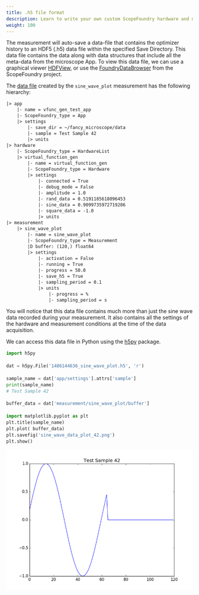 ```yaml
---
title: .h5 file format
description: Learn to write your own custom ScopeFoundry hardware and measurement plugins.
weight: 100
---
```


[HDFView]: https://support.hdfgroup.org/products/java/hdfview/
[HDF Group]: https://www.hdfgroup.org/
[h5py]: http://www.h5py.org
[FoundryDataBrowser]: https://github.com/ScopeFoundry/FoundryDataBrowser

The measurement will auto-save a data-file that contains the optimizer history to an HDF5 (.h5) data file within the specified Save Directory. This data file contains the data along with data structures that include all the meta-data from the microscope App. To view this data file, we can use a graphical viewer [HDFView], or use the [FoundryDataBrowser] from the ScopeFoundry project.

The [data file](./building_your_first_microscope_tutorial/1486144636_sine_wave_plot.h5) created by the `sine_wave_plot` measurement has the following hierarchy:

    |> app
        |- name = vfunc_gen_test_app
        |- ScopeFoundry_type = App
        |> settings
            |- save_dir = ~/fancy_microscope/data
            |- sample = Test Sample 42
            |> units
    |> hardware
        |- ScopeFoundry_type = HardwareList
        |> virtual_function_gen
            |- name = virtual_function_gen
            |- ScopeFoundry_type = Hardware
            |> settings
                |- connected = True
                |- debug_mode = False
                |- amplitude = 1.0
                |- rand_data = 0.5191185618096453
                |- sine_data = 0.9099735972719286
                |- square_data = -1.0
                |> units
    |> measurement
        |> sine_wave_plot
            |- name = sine_wave_plot
            |- ScopeFoundry_type = Measurement
            |D buffer: (120,) float64
            |> settings
                |- activation = False
                |- running = True
                |- progress = 50.0
                |- save_h5 = True
                |- sampling_period = 0.1
                |> units
                    |- progress = %
                    |- sampling_period = s

You will notice that this data file contains much more than just the sine wave data recorded during your measurement. It also contains all the settings of the hardware and measurement conditions at the time of the data acquisition. 


We can access this data file in Python using the [h5py] package.

```python
import h5py

dat = h5py.File('1486144636_sine_wave_plot.h5', 'r')

sample_name = dat['app/settings'].attrs['sample']
print(sample_name)
# Test Sample 42

buffer_data = dat['measurement/sine_wave_plot/buffer']

import matplotlib.pyplot as plt
plt.title(sample_name)
plt.plot( buffer_data)
plt.savefig('sine_wave_data_plot_42.png')
plt.show()
```
![Analysis Data Plot](sine_wave_data_plot_42.png)
